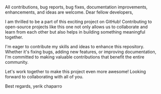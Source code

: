  All contributions, bug reports, bug fixes, documentation improvements, enhancements, and ideas are welcome.
Dear fellow developers,

I am thrilled to be a part of this exciting project on GitHub! Contributing to open-source projects like this one not only allows us to collaborate and learn from each other but also helps in building something meaningful together.

I'm eager to contribute my skills and ideas to enhance this repository. Whether it's fixing bugs, adding new features, or improving documentation, I'm committed to making valuable contributions that benefit the entire community.

Let's work together to make this project even more awesome! Looking forward to collaborating with all of you.

Best regards, yerik chaparro
